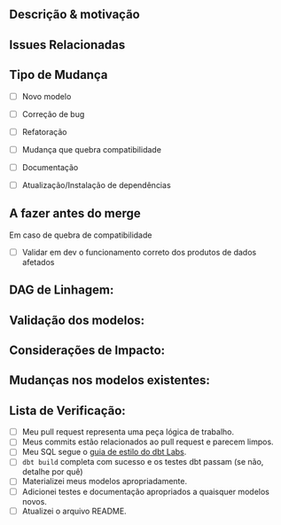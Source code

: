 <!---
Forneça um resumo breve no Título acima. Exemplos de bons títulos de PR:
* "Feature: adicionar modelos tal-e-tal"
* "Correção: deduplicar tal-e-tal"
* "Atualização: versão dbt 0.13.0"
-->

## Descrição & motivação
<!---
Descreva suas alterações e por que você está fazendo elas.
-->

## Issues Relacionadas
<!---
Link para quaisquer issues do GitHub ou tickets relacionados que ajudarão a esclarecer o contexto deste PR e adicionar mais contexto ao seu trabalho.
-->

## Tipo de Mudança
<!-- 
Classifique o tipo de mudança com a qual você está trabalhando para ajudar o revisor a saber no que eles devem ficar de olho
-->
- [ ] Novo modelo
- [ ] Correção de bug
- [ ] Refatoração
- [ ] Mudança que quebra compatibilidade
- [ ] Documentação
- [ ] Atualização/Instalação de dependências


## A fazer antes do merge
<!---
Inclua quaisquer observações sobre coisas que precisam acontecer antes que este PR seja mergeado, por exemplo:
-->
Em caso de quebra de compatibilidade
- [ ] Validar em dev o funcionamento correto dos produtos de dados afetados

## DAG de Linhagem:
<!---
Inclua uma captura de tela da seção relevante do DAG atualizado. Você pode acessar
sua versão do DAG executando `dbt docs generate && dbt docs serve`.
-->

## Validação dos modelos:
<!---
Inclua qualquer saída que confirme que os modelos fazem o que é esperado. Isso pode ser
um link para um dashboard em desenvolvimento em sua ferramenta de BI, ou uma consulta que
compara um modelo existente com um novo.

Use capturas de tela de consultas e resultados que demonstrem o impacto de suas alterações.
Considere usar: consultas ad-hoc, resultados de perfil de dados, estrutura de esquema. Diferença de mudanças
dados de produção quando relevante.
-->

## Considerações de Impacto:
<!---
Se houver modelos dependentes impactados como resultado do seu trabalho, inclua validação
que estes modelos foram/não foram impactados e quais considerações são necessárias,
como notificar partes interessadas.
Assim como na validação dos modelos, use capturas de tela e consultas para ilustrar o impacto.
-->

## Mudanças nos modelos existentes:
<!---
Inclua esta seção se você estiver alterando quaisquer modelos existentes. Link quaisquer
solicitações de pull relacionadas em sua ferramenta de BI, ou instruções para unir (por exemplo, se o antigo
modelos devem ser descartados após a união, ou se uma execução de atualização completa é necessária)
-->

## Lista de Verificação:
<!---
Esta lista de verificação é principalmente útil como um lembrete de pequenas coisas que podem ser facilmente esquecidas - é destinada como uma ferramenta útil em vez de obstáculos a serem superados.
Coloque um `x` em todos os itens que se aplicam, faça notas ao lado de qualquer que não tenham sido
abordados e remova quaisquer itens que não sejam relevantes para este PR.
-->
- [ ] Meu pull request representa uma peça lógica de trabalho.
- [ ] Meus commits estão relacionados ao pull request e parecem limpos.
- [ ] Meu SQL segue o [guia de estilo do dbt Labs](https://github.com/dbt-labs/corp/blob/master/dbt_style_guide.md).
- [ ] `dbt build` completa com sucesso e os testes dbt passam (se não, detalhe por quê)
- [ ] Materializei meus modelos apropriadamente.
- [ ] Adicionei testes e documentação apropriados a quaisquer modelos novos.
- [ ] Atualizei o arquivo README.
